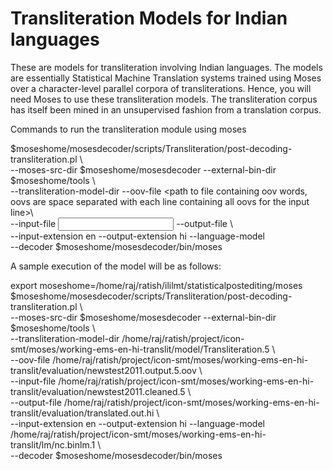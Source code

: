 # Transliteration Models for Indian languages
These are models for transliteration involving Indian languages. 
The models are essentially Statistical Machine Translation systems trained using Moses over a
character-level parallel corpora of transliterations. Hence, you will need Moses to use these transliteration models.
The transliteration corpus has itself been mined in an unsupervised fashion from a translation corpus. 

Commands to run the transliteration module using moses

$moseshome/mosesdecoder/scripts/Transliteration/post-decoding-transliteration.pl  \  
--moses-src-dir $moseshome/mosesdecoder --external-bin-dir $moseshome/tools \  
--transliteration-model-dir <path to transliteration model folder> --oov-file <path to file containing oov words, oovs are space separated with each line containing all oovs for the input line>\  
 --input-file <input file to transliterated>  --output-file <output file location> \  
 --input-extension en --output-extension hi --language-model <path to language model>   
 --decoder $moseshome/mosesdecoder/bin/moses  

A sample execution of the model will be as follows:   

export moseshome=/home/raj/ratish/ililmt/statisticalpostediting/moses  
$moseshome/mosesdecoder/scripts/Transliteration/post-decoding-transliteration.pl  \  
--moses-src-dir $moseshome/mosesdecoder --external-bin-dir $moseshome/tools \  
--transliteration-model-dir /home/raj/ratish/project/icon-smt/moses/working-ems-en-hi-translit/model/Transliteration.5 \  
--oov-file /home/raj/ratish/project/icon-smt/moses/working-ems-en-hi-translit/evaluation/newstest2011.output.5.oov \  
 --input-file /home/raj/ratish/project/icon-smt/moses/working-ems-en-hi-translit/evaluation/newstest2011.cleaned.5  \  
 --output-file /home/raj/ratish/project/icon-smt/moses/working-ems-en-hi-translit/evaluation/translated.out.hi \  
 --input-extension en --output-extension hi --language-model /home/raj/ratish/project/icon-smt/moses/working-ems-en-hi-translit/lm/nc.binlm.1 \  
 --decoder $moseshome/mosesdecoder/bin/moses  
